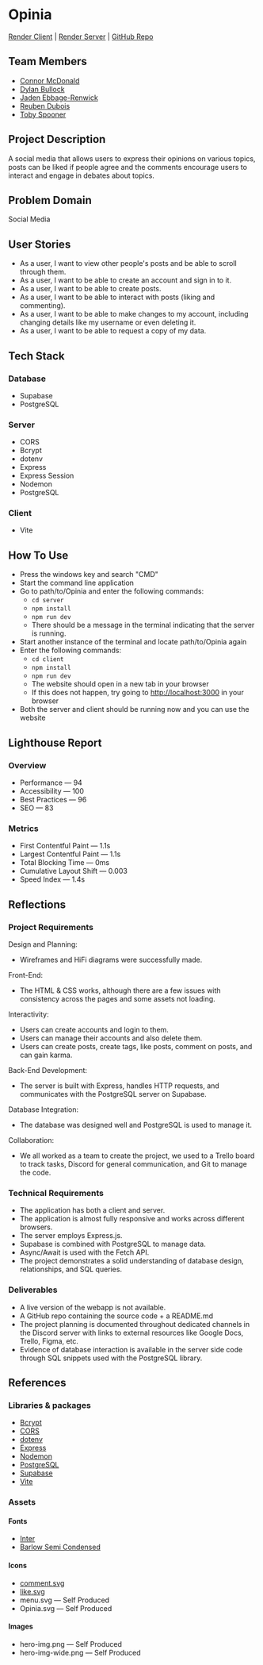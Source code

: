# Opinia

[Render Client](https://opinia-f4lk.onrender.com) |
[Render Server](https://opinia-1z72.onrender.com) |
[GitHub Repo](https://github.com/TobySpooner/Opinia)

## Team Members

- [Connor McDonald](https://github.com/OCSYT)
- [Dylan Bullock](https://github.com/DylanBk)
- [Jaden Ebbage-Renwick](https://github.com/jser7)
- [Reuben Dubois](https://github.com/RoobnAccessCreative)
- [Toby Spooner](https://github.com/TobySpooner)

## Project Description

A social media that allows users to express their opinions on various topics, posts can be liked if people agree and the comments encourage users to interact and engage in debates about topics.

## Problem Domain

Social Media

## User Stories

- As a user, I want to view other people's posts and be able to scroll through them.
- As a user, I want to be able to create an account and sign in to it.
- As a user, I want to be able to create posts.
- As a user, I want to be able to interact with posts (liking and commenting).
- As a user, I want to be able to make changes to my account, including changing details like my username or even deleting it.
- As a user, I want to be able to request a copy of my data.

## Tech Stack

### Database

- Supabase
- PostgreSQL

### Server

- CORS
- Bcrypt
- dotenv
- Express
- Express Session
- Nodemon
- PostgreSQL

### Client

- Vite

## How To Use

- Press the windows key and search "CMD"
- Start the command line application
- Go to path/to/Opinia and enter the following commands:
  - `cd server`
  - `npm install`
  - `npm run dev`
  - There should be a message in the terminal indicating that the server is running.
- Start another instance of the terminal and locate path/to/Opinia again
- Enter the following commands:
  - `cd client`
  - `npm install`
  - `npm run dev`
  - The website should open in a new tab in your browser
  - If this does not happen, try going to [http://localhost:3000](http://localhost:3000) in your browser
- Both the server and client should be running now and you can use the website

## Lighthouse Report

### Overview

- Performance — 94
- Accessibility — 100
- Best Practices — 96
- SEO — 83

### Metrics

- First Contentful Paint — 1.1s
- Largest Contentful Paint — 1.1s
- Total Blocking Time — 0ms
- Cumulative Layout Shift — 0.003
- Speed Index — 1.4s

## Reflections

### Project Requirements

Design and Planning:

- Wireframes and HiFi diagrams were successfully made.

Front-End:

- The HTML & CSS works, although there are a few issues with consistency across the pages and some assets not loading.

Interactivity:

- Users can create accounts and login to them.
- Users can manage their accounts and also delete them.
- Users can create posts, create tags, like posts, comment on posts, and can gain karma.

Back-End Development:

- The server is built with Express, handles HTTP requests, and communicates with the PostgreSQL server on Supabase.

Database Integration:

- The database was designed well and PostgreSQL is used to manage it.

Collaboration:

- We all worked as a team to create the project, we used to a Trello board to track tasks, Discord for general communication, and Git to manage the code.

### Technical Requirements

- The application has both a client and server.
- The application is almost fully responsive and works across different browsers.
- The server employs Express.js.
- Supabase is combined with PostgreSQL to manage data.
- Async/Await is used with the Fetch API.
- The project demonstrates a solid understanding of database design, relationships, and SQL queries.

### Deliverables

- A live version of the webapp is not available.
- A GitHub repo containing the source code + a README.md
- The project planning is documented throughout dedicated channels in the Discord server with links to external resources like Google Docs, Trello, Figma, etc.
- Evidence of database interaction is available in the server side code through SQL snippets used with the PostgreSQL library.

## References

### Libraries & packages

- [Bcrypt](https://github.com/kelektiv/node.bcrypt.js#readme)
- [CORS](https://github.com/expressjs/cors#readme)
- [dotenv](https://github.com/motdotla/dotenv#readme)
- [Express](https://expressjs.com)
- [Nodemon](https://nodemon.io)
- [PostgreSQL](https://www.postgresql.org)
- [Supabase](https://supabase.com)
- [Vite](https://vite.dev)

### Assets

#### Fonts

- [Inter](https://fonts.google.com/specimen/Inter?query=inter)
- [Barlow Semi Condensed](https://fonts.google.com/specimen/Barlow+Semi+Condensed)

#### Icons

- [comment.svg](https://fonts.google.com/icons?icon.query=comment&selected=Material+Symbols+Outlined:chat:FILL@0;wght@400;GRAD@0;opsz@24&icon.size=24&icon.color=%23000)
- [like.svg](https://fonts.google.com/icons?icon.query=heart&selected=Material+Symbols+Outlined:favorite:FILL@0;wght@400;GRAD@0;opsz@24&icon.size=24&icon.color=%23000)
- menu.svg — Self Produced
- Opinia.svg — Self Produced

#### Images

- hero-img.png — Self Produced
- hero-img-wide.png — Self Produced
